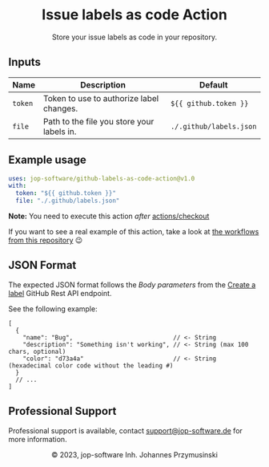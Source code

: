 <div align="center">
    <h1>Issue labels as code Action</h1>
    <p>Store your issue labels as code in your repository.</p>
</div>

## Inputs

| Name    | Description                                | Default                 |
|---------|--------------------------------------------|-------------------------|
| `token` | Token to use to authorize label changes.   | `${{ github.token }}`   |
| `file`  | Path to the file you store your labels in. | `./.github/labels.json` |

## Example usage

```yaml
uses: jop-software/github-labels-as-code-action@v1.0
with:
  token: "${{ github.token }}"
  file: "./.github/labels.json"
```

**Note:** You need to execute this action *after* [actions/checkout](https://github.com/actions/checkout)

If you want to see a real example of this action, take a look at [the workflows from this repository](./.github/workflows/labels.yaml) 😉 

## JSON Format

The expected JSON format follows the _Body parameters_ from the 
[Create a label](https://docs.github.com/de/rest/issues/labels?apiVersion=2022-11-28#create-a-label) GitHub Rest API endpoint.

See the following example:

```json5
[
  {
    "name": "Bug",                            // <- String
    "description": "Something isn't working", // <- String (max 100 chars, optional)
    "color": "d73a4a"                         // <- String (hexadecimal color code without the leading #) 
  }
  // ...
]
```

## Professional Support 

Professional support is available, contact [support@jop-software.de](mailto:support@jop-software.de) for more information.

<div align="center">
    <span>&copy; 2023, jop-software Inh. Johannes Przymusinski</span>
</div>
